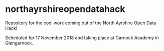 # northayrshireopendatahack
Repository for the cool work coming out of the North Ayrshire Open Data Hack!

Scheduled for 17 November 2018 and taking place at Garnock Academy in Glengarnock.

